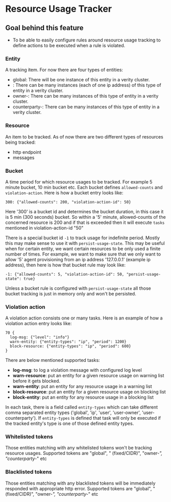 # Resource Usage Tracker

## Goal behind this feature
* To be able to easily configure rules around resource usage tracking to
  define actions to be executed when a rule is violated.

### Entity
A tracking item. For now there are four types of entities:
  * global: There will be one instance of this entity in a verity cluster.
  * <ip-address>: There can be many instances (each of one ip address) of this type of entity in a verity cluster.
  * owner-<userid>: There can be many instances of this type of entity in a verity cluster.
  * counterparty-<userid>: There can be many instances of this type of entity in a verity cluster.

### Resource
An item to be tracked. As of now there are two different types of resources being tracked:
  * http endpoint
  * messages

### Bucket
A time period for which resource usages to be tracked. For example 5 minute bucket, 10 min bucket etc.
Each bucket defines `allowed-counts` and `violation-action`. Here is how a bucket entry looks like:

`300: {"allowed-counts": 200, "violation-action-id": 50}`

Here '300' is a bucket id and determines the bucket duration, in this case it is 5 min (300 seconds) bucket.
So within a '5' minute, allowed-counts of the concerned resource is 200 and if that is exceeded then it will 
execute `tasks` mentioned in violation-action-id "50"

There is a special bucket id `-1` to track usage for indefinite period. Mostly this may make sense
to use it with `persist-usage-state`. This may be useful when for certain entity, we want 
certain resources to be only used a finite number of times. For example, we want to make sure
that we only want to allow '5' agent provisioning from an ip address '127.0.0.1' (example ip address), 
then here is how that bucket rule may look like:

`-1: {"allowed-counts": 5, "violation-action-id": 50, "persist-usage-state": true}`

Unless a bucket rule is configured with `persist-usage-state` all those bucket tracking is just in memory only
and won't be persisted.

### Violation action
A violation action consists one or many tasks. Here is an example of how a violation action entry looks like:

```
70 {
  log-msg: {"level": "info"} 
  warn-entity: {"entity-types": "ip", "period": 1200} 
  block-resource: {"entity-types": "ip", "period": 600}
}
```

There are below mentioned supported tasks:
  * **log-msg**: to log a violation message with configured log level
  * **warn-resource**: put an entity for a given resource usage on warning list before it gets blocked.
  * **warn-entity**: put an entity for any resource usage in a warning list
  * **block-resource**: put an entity for a given resource usage on blocking list
  * **block-entity**: put an entity for any resource usage in a blocking list

In each task, there is a field called `entity-types` which can take different comma separated 
entity types ('global', 'ip', 'user', 'user-owner', 'user-counterparty'). If `entity-types` is defined that task will only 
be executed if the tracked entity's type is one of those defined entity types.

### Whitelisted tokens
Those entities matching with any whitelisted tokens won't be tracking resource usages.
Supported tokens are "global", "<ip-address> (fixed/CIDR)", "owner-*", "counterparty-*" etc

### Blacklisted tokens
Those entities matching with any blacklisted tokens will be immediately responded with appropriate http error.
Supported tokens are "global", "<ip-address> (fixed/CIDR)", "owner-*", "counterparty-*" etc